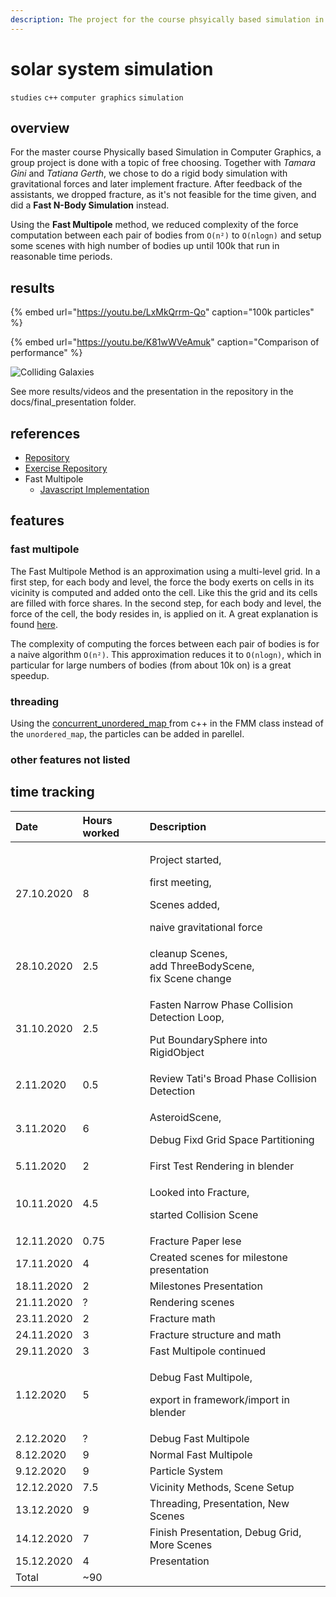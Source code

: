 ```yaml
---
description: The project for the course phsyically based simulation in computer graphics
---
```


# solar system simulation

`studies` `c++` `computer graphics` `simulation`

## overview

For the master course Physically based Simulation in Computer Graphics, a group project is done with a topic of free choosing. Together with _Tamara Gini_ and _Tatiana Gerth_, we chose to do a rigid body simulation with gravitational forces and later implement fracture. After feedback of the assistants, we dropped fracture, as it's not feasible for the time given, and did a **Fast N-Body Simulation** instead.

Using the **Fast Multipole** method, we reduced complexity of the force computation between each pair of bodies from `O(n²)` to `O(nlogn)` and setup some scenes with high number of bodies up until 100k that run in reasonable time periods.

## results

{% embed url="https://youtu.be/LxMkQrrm-Qo" caption="100k particles" %}

{% embed url="https://youtu.be/K81wWVeAmuk" caption="Comparison of performance" %}

![Colliding Galaxies](../../../.gitbook/assets/colliding_galaxies_3x_opt.gif)

See more results/videos and the presentation in the repository in the docs/final\_presentation folder.

## references

* [Repository](https://gitlab.ethz.ch/halucas/pbs20_solarsystem)
* [Exercise Repository](https://gitlab.ethz.ch/cglsim/pbs20)
* Fast Multipole
  * [Javascript Implementation](https://github.com/davidson16807/fast-multipole-method/blob/master/fast-multipole-method-optimized.js)

## features

### fast multipole

The Fast Multipole Method is an approximation using a multi-level grid. In a first step, for each body and level, the force the body exerts on cells in its vicinity is computed and added onto the cell. Like this the grid and its cells are filled with force shares. In the second step, for each body and level, the force of the cell, the body resides in, is applied on it. A great explanation is found [here](https://github.com/davidson16807/fast-multipole-method).

The complexity of computing the forces between each pair of bodies is for a naive algorithm `O(n²)`. This approximation reduces it to `O(nlogn)`, which in particular for large numbers of bodies \(from about 10k on\) is a great speedup.

### threading

Using the [concurrent\_unordered\_map ](https://docs.microsoft.com/en-us/cpp/parallel/concrt/parallel-containers-and-objects?view=msvc-160#unordered_map)from c++ in the FMM class instead of the `unordered_map`, the particles can be added in parellel.

### other features not listed

## time tracking

<table>
  <thead>
    <tr>
      <th style="text-align:left">Date</th>
      <th style="text-align:left">Hours worked</th>
      <th style="text-align:left">Description</th>
    </tr>
  </thead>
  <tbody>
    <tr>
      <td style="text-align:left">27.10.2020</td>
      <td style="text-align:left">8</td>
      <td style="text-align:left">
        <p>Project started,</p>
        <p>first meeting,</p>
        <p>Scenes added,</p>
        <p>naive gravitational force</p>
      </td>
    </tr>
    <tr>
      <td style="text-align:left">28.10.2020</td>
      <td style="text-align:left">2.5</td>
      <td style="text-align:left">cleanup Scenes,
        <br />add ThreeBodyScene,
        <br />fix Scene change</td>
    </tr>
    <tr>
      <td style="text-align:left">31.10.2020</td>
      <td style="text-align:left">2.5</td>
      <td style="text-align:left">
        <p>Fasten Narrow Phase Collision Detection Loop,</p>
        <p>Put BoundarySphere into RigidObject</p>
      </td>
    </tr>
    <tr>
      <td style="text-align:left">2.11.2020</td>
      <td style="text-align:left">0.5</td>
      <td style="text-align:left">Review Tati&apos;s Broad Phase Collision Detection</td>
    </tr>
    <tr>
      <td style="text-align:left">3.11.2020</td>
      <td style="text-align:left">6</td>
      <td style="text-align:left">
        <p>AsteroidScene,</p>
        <p>Debug Fixd Grid Space Partitioning</p>
      </td>
    </tr>
    <tr>
      <td style="text-align:left">5.11.2020</td>
      <td style="text-align:left">2</td>
      <td style="text-align:left">First Test Rendering in blender</td>
    </tr>
    <tr>
      <td style="text-align:left">10.11.2020</td>
      <td style="text-align:left">4.5</td>
      <td style="text-align:left">
        <p>Looked into Fracture,</p>
        <p>started Collision Scene</p>
      </td>
    </tr>
    <tr>
      <td style="text-align:left">12.11.2020</td>
      <td style="text-align:left">0.75</td>
      <td style="text-align:left">Fracture Paper lese</td>
    </tr>
    <tr>
      <td style="text-align:left">17.11.2020</td>
      <td style="text-align:left">4</td>
      <td style="text-align:left">Created scenes for milestone presentation</td>
    </tr>
    <tr>
      <td style="text-align:left">18.11.2020</td>
      <td style="text-align:left">2</td>
      <td style="text-align:left">Milestones Presentation</td>
    </tr>
    <tr>
      <td style="text-align:left">21.11.2020</td>
      <td style="text-align:left">?</td>
      <td style="text-align:left">Rendering scenes</td>
    </tr>
    <tr>
      <td style="text-align:left">23.11.2020</td>
      <td style="text-align:left">2</td>
      <td style="text-align:left">Fracture math</td>
    </tr>
    <tr>
      <td style="text-align:left">24.11.2020</td>
      <td style="text-align:left">3</td>
      <td style="text-align:left">Fracture structure and math</td>
    </tr>
    <tr>
      <td style="text-align:left">29.11.2020</td>
      <td style="text-align:left">3</td>
      <td style="text-align:left">Fast Multipole continued</td>
    </tr>
    <tr>
      <td style="text-align:left">1.12.2020</td>
      <td style="text-align:left">5</td>
      <td style="text-align:left">
        <p>Debug Fast Multipole,</p>
        <p>export in framework/import in blender</p>
      </td>
    </tr>
    <tr>
      <td style="text-align:left">2.12.2020</td>
      <td style="text-align:left">?</td>
      <td style="text-align:left">Debug Fast Multipole</td>
    </tr>
    <tr>
      <td style="text-align:left">8.12.2020</td>
      <td style="text-align:left">9</td>
      <td style="text-align:left">Normal Fast Multipole</td>
    </tr>
    <tr>
      <td style="text-align:left">9.12.2020</td>
      <td style="text-align:left">9</td>
      <td style="text-align:left">Particle System</td>
    </tr>
    <tr>
      <td style="text-align:left">12.12.2020</td>
      <td style="text-align:left">7.5</td>
      <td style="text-align:left">Vicinity Methods, Scene Setup</td>
    </tr>
    <tr>
      <td style="text-align:left">13.12.2020</td>
      <td style="text-align:left">9</td>
      <td style="text-align:left">Threading, Presentation, New Scenes</td>
    </tr>
    <tr>
      <td style="text-align:left">14.12.2020</td>
      <td style="text-align:left">7</td>
      <td style="text-align:left">Finish Presentation, Debug Grid, More Scenes</td>
    </tr>
    <tr>
      <td style="text-align:left">15.12.2020</td>
      <td style="text-align:left">4</td>
      <td style="text-align:left">Presentation</td>
    </tr>
    <tr>
      <td style="text-align:left">Total</td>
      <td style="text-align:left">~90</td>
      <td style="text-align:left"></td>
    </tr>
  </tbody>
</table>



